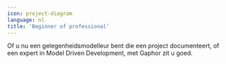 ```yaml
---
icon: project-diagram
language: nl
title: 'Beginner of professional'
---
```


Of u nu een gelegenheidsmodelleur bent die een project documenteert, of een
expert in Model Driven Development, met Gaphor zit u goed.
